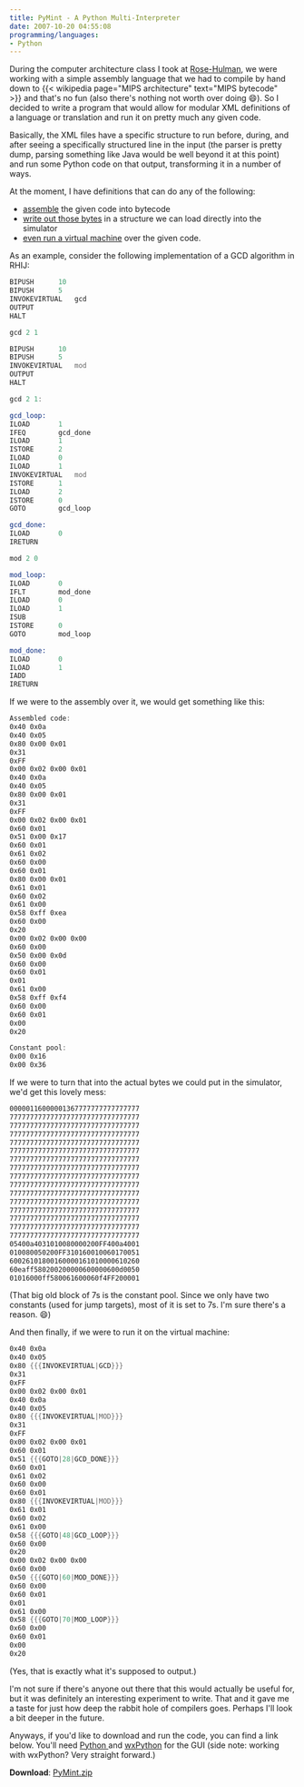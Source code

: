 ```yaml
---
title: PyMint - A Python Multi-Interpreter
date: 2007-10-20 04:55:08
programming/languages:
- Python
---
```

During the computer architecture class I took at <a title="Rose-Hulman Institute of Technology" href="http://www.rose-hulman.edu/">Rose-Hulman</a>, we were working with a simple assembly language that we had to compile by hand down to {{< wikipedia page="MIPS architecture" text="MIPS bytecode" >}} and that's no fun (also there's nothing not worth over doing :smile:). So I decided to write a program that would allow for modular XML definitions of a language or translation and run it on pretty much any given code.

<!--more-->

Basically, the XML files have a specific structure to run before, during, and after seeing a specifically structured line in the input (the parser is pretty dump, parsing something like Java would be well beyond it at this point) and run some Python code on that output, transforming it in a number of ways.

At the moment, I have definitions that can do any of the following:

* [assemble](/embeds/2007/rhij-assemble.xml) the given code into bytecode
* [write out those bytes](/embeds/2007/rhij-mif.xml) in a structure we can load directly into the simulator
* [even run a virtual machine](/embeds/2007/rhij-run.xml) over the given code.

As an example, consider the following implementation of a GCD algorithm in RHIJ:

```asm
BIPUSH 		10
BIPUSH 		5
INVOKEVIRTUAL 	gcd
OUTPUT
HALT

gcd 2 1

BIPUSH 		10
BIPUSH 		5
INVOKEVIRTUAL	mod
OUTPUT
HALT

gcd 2 1:

gcd_loop:
ILOAD		1
IFEQ		gcd_done
ILOAD		1
ISTORE		2
ILOAD		0
ILOAD		1
INVOKEVIRTUAL	mod
ISTORE		1
ILOAD		2
ISTORE		0
GOTO		gcd_loop

gcd_done:
ILOAD		0
IRETURN

mod 2 0

mod_loop:
ILOAD		0
IFLT		mod_done
ILOAD		0
ILOAD		1
ISUB
ISTORE		0
GOTO		mod_loop

mod_done:
ILOAD		0
ILOAD		1
IADD
IRETURN
```

If we were to the assembly over it, we would get something like this:

```asm
Assembled code:
0x40 0x0a
0x40 0x05
0x80 0x00 0x01
0x31
0xFF
0x00 0x02 0x00 0x01
0x40 0x0a
0x40 0x05
0x80 0x00 0x01
0x31
0xFF
0x00 0x02 0x00 0x01
0x60 0x01
0x51 0x00 0x17
0x60 0x01
0x61 0x02
0x60 0x00
0x60 0x01
0x80 0x00 0x01
0x61 0x01
0x60 0x02
0x61 0x00
0x58 0xff 0xea
0x60 0x00
0x20
0x00 0x02 0x00 0x00
0x60 0x00
0x50 0x00 0x0d
0x60 0x00
0x60 0x01
0x01
0x61 0x00
0x58 0xff 0xf4
0x60 0x00
0x60 0x01
0x00
0x20

Constant pool:
0x00 0x16
0x00 0x36
```

If we were to turn that into the actual bytes we could put in the simulator, we'd get this lovely mess:

```asm
00000116000001367777777777777777
77777777777777777777777777777777
77777777777777777777777777777777
77777777777777777777777777777777
77777777777777777777777777777777
77777777777777777777777777777777
77777777777777777777777777777777
77777777777777777777777777777777
77777777777777777777777777777777
77777777777777777777777777777777
77777777777777777777777777777777
77777777777777777777777777777777
77777777777777777777777777777777
77777777777777777777777777777777
77777777777777777777777777777777
77777777777777777777777777777777
05400a4031010080000200FF400a4001
010080050200FF310160010060170051
60026101800160000161010000610260
60eaff580200200000600000600d0050
01016000ff580061600060f4FF200001
```

(That big old block of 7s is the constant pool. Since we only have two constants (used for jump targets), most of it is set to 7s. I'm sure there's a reason. :smile:)

And then finally, if we were to run it on the virtual machine:

```asm
0x40 0x0a
0x40 0x05
0x80 {{{INVOKEVIRTUAL|GCD}}}
0x31
0xFF
0x00 0x02 0x00 0x01
0x40 0x0a
0x40 0x05
0x80 {{{INVOKEVIRTUAL|MOD}}}
0x31
0xFF
0x00 0x02 0x00 0x01
0x60 0x01
0x51 {{{GOTO|28|GCD_DONE}}}
0x60 0x01
0x61 0x02
0x60 0x00
0x60 0x01
0x80 {{{INVOKEVIRTUAL|MOD}}}
0x61 0x01
0x60 0x02
0x61 0x00
0x58 {{{GOTO|48|GCD_LOOP}}}
0x60 0x00
0x20
0x00 0x02 0x00 0x00
0x60 0x00
0x50 {{{GOTO|60|MOD_DONE}}}
0x60 0x00
0x60 0x01
0x01
0x61 0x00
0x58 {{{GOTO|70|MOD_LOOP}}}
0x60 0x00
0x60 0x01
0x00
0x20
```

(Yes, that is exactly what it's supposed to output.)

I'm not sure if there's anyone out there that this would actually be useful for, but it was definitely an interesting experiment to write. That and it gave me a taste for just how deep the rabbit hole of compilers goes. Perhaps I'll look a bit deeper in the future.

Anyways, if you'd like to download and run the code, you can find a link below. You'll need <a title="Python" href="http://www.python.org/">Python </a>and <a title="wxPython" href="http://wxpython.org/">wxPython</a> for the GUI (side note: working with wxPython? Very straight forward.)

**Download**: [PyMint.zip](/embeds/2007/PyMint.zip)
